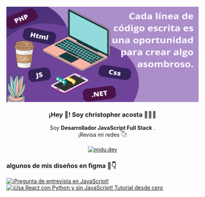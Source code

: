 <p align="center" width="300">
   <img align="center" width="800" height="250" src="https://github.com/pockx96/pockx96/blob/main/Baner%20Main.jpg" />
   <h3 align="center">¡Hey 👋! Soy christopher acosta 👨🏻‍💻</h3>
</p>

<p align="center">Soy <strong>Desarrollador JavaScript Full Stack</strong> .<br />¡Revisa mi redes 👇!</p>
<p align="center">
  <a href="https://www.instagram.com/cristopheracosta96/" target="blank">
    <img align="center" src="https://cdn.jsdelivr.net/npm/simple-icons@3.0.1/icons/instagram.svg" alt="midu.dev" height="28px" width="28px" />
  </a>
  <a href="https://www.linkedin.com/in/cristopher-acosta-rios-3b7b691b0/" target="blank">
    <i class="fa-brands fa-linkedin"></i>
  </a>
</p>

### algunos de mis diseños en figma 📸👇

<a href='https://youtu.be/-s1DA9NXqNw' target='_blank'>
  <img width='30%' src='' alt='¡Pregunta de entrevista en JavaScript!' />
</a>
<a href='https://youtu.be/iYH-U6F5ng8' target='_blank'>
  <img width='30%' src='https://img.youtube.com/vi/iYH-U6F5ng8/mqdefault.jpg' alt='¡Usa React con Python y sin JavaScript! Tutorial desde cero' />
</a>
